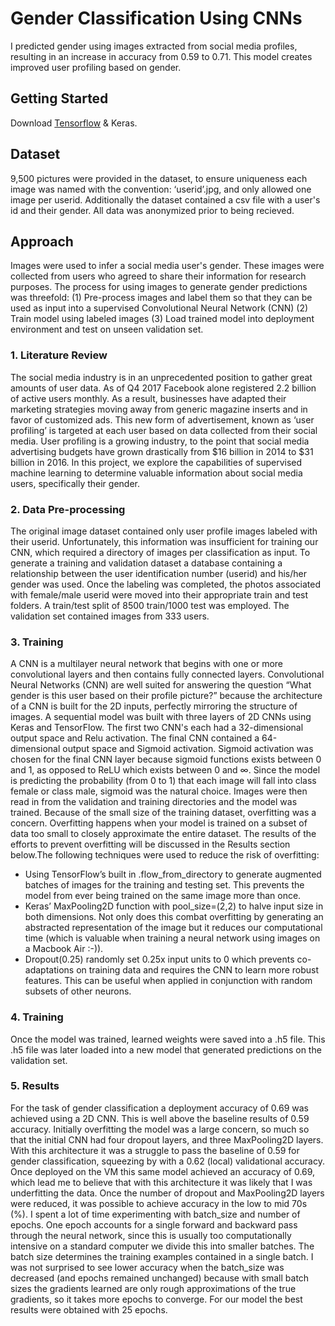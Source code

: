 # Gender Classification Using CNNs

I predicted gender using images extracted from social media profiles, resulting in an increase in accuracy from 0.59 to 0.71. This model creates improved user profiling based on gender. 

## Getting Started

Download [Tensorflow](https://www.tensorflow.org/) & Keras.

## Dataset
9,500 pictures were provided in the dataset, to ensure uniqueness each image was named with the convention: ‘userid’.jpg, and only allowed one image per userid. Additionally the dataset contained a csv file with a user's id and their gender. All data was anonymized prior to being recieved.

## Approach
Images were used to infer a social media user's gender. These images were collected from users who agreed to share their information for research purposes. The process for using images to generate gender predictions was threefold: (1) Pre-process images and label them so that they can be used as input into a supervised Convolutional Neural Network (CNN) (2) Train model using labeled images (3) Load trained model into deployment environment and test on unseen validation set.

### 1. Literature Review
The social media industry is in an unprecedented position to gather great amounts of user data. As of Q4 2017 Facebook alone registered 2.2 billion of active users monthly. As a result, businesses have adapted their marketing strategies moving away from generic magazine inserts and in favor of customized ads. This new form of advertisement, known as ‘user profiling’  is  targeted at each user based on data collected from their social media. User profiling is a growing industry, to the point that social media advertising budgets have grown drastically from $16 billion in 2014 to $31 billion in 2016. 
In this project, we explore the capabilities of supervised machine learning to determine valuable information about social media users, specifically their gender. 

### 2. Data Pre-processing
The original image dataset contained only user profile images labeled with their userid. Unfortunately, this information was insufficient for training our CNN, which required a directory of images per classification as input. To generate a training and validation dataset a database containing a relationship between the user identification number (userid) and his/her gender was used. Once the labeling was completed, the photos associated with female/male userid were moved into their appropriate train and test folders. A train/test split of 8500 train/1000 test was employed. The validation set contained images from 333 users. 

### 3. Training
A CNN is a multilayer neural network that begins with one or more convolutional layers and then contains fully connected layers. Convolutional Neural Networks (CNN) are well suited for answering the question “What gender is this user based on their profile picture?” because the architecture of a CNN is built for the 2D inputs, perfectly mirroring the structure of images. 
A sequential model was built with three layers of 2D CNNs using Keras and TensorFlow. The first two CNN's each had a 32-dimensional output space and Relu activation. The final CNN contained a 64-dimensional output space and Sigmoid activation. Sigmoid activation was chosen for the final CNN layer because sigmoid functions exists between 0 and 1, as opposed to ReLU which exists between 0 and ∞. Since the model is predicting the probability (from 0 to 1) that each image will fall into class female or class male, sigmoid was the natural choice.
Images were then read in from the validation and training directories and the model was trained. 
Because of the small size of the training dataset, overfitting was a concern. Overfitting happens when your model is trained on a subset of data too small to closely approximate the entire dataset. The results of the efforts to prevent overfitting will be discussed in the Results section below.The following techniques were used to reduce the risk of overfitting:
* Using TensorFlow’s built in .flow_from_directory to generate augmented batches of images for the training and testing set. This prevents the model from ever being trained on the same image more than once.
* Keras’ MaxPooling2D function with pool_size=(2,2) to halve input size in both dimensions. Not only does this combat overfitting by generating an abstracted representation of the image but it reduces our computational time (which is valuable when training a neural network using images on a Macbook Air :-)).
* Dropout(0.25) randomly set 0.25x input units to 0 which prevents co-adaptations on training data and requires the CNN to learn more robust features. This can be useful when applied in conjunction with random subsets of other neurons. 

### 4. Training 
Once the model was trained, learned weights were saved into a .h5 file. This .h5 file was later loaded into a new model that generated predictions on the validation set.  

### 5. Results
For the task of gender classification a deployment accuracy of 0.69 was achieved using a 2D CNN. This is well above the baseline results of 0.59 accuracy.
Initially overfitting the model was a large concern, so much so that the initial CNN had four dropout layers, and three MaxPooling2D layers. With this architecture it was a struggle to pass the baseline of 0.59 for gender classification, squeezing by with a 0.62 (local) validational accuracy. Once deployed on the VM this same model achieved an accuracy of 0.69, which lead me to believe that with this architecture it was likely that I was underfitting the data. Once the number of dropout and MaxPooling2D layers were reduced, it was possible to achieve accuracy in the low to mid 70s (%).
I spent a lot of time experimenting with batch_size and number of epochs. One epoch accounts for a single forward and backward pass through the neural network, since this is usually too computationally intensive on a standard computer we divide this into smaller batches. The batch size determines the training examples contained in a single batch. I was not surprised to see lower accuracy when the batch_size was decreased (and epochs remained unchanged) because with small batch sizes the gradients learned are only rough approximations of the true gradients, so it takes more epochs to converge. For our model the best results were obtained with 25 epochs. 
